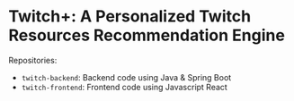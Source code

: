 # Twitch+: A Personalized Twitch Resources Recommendation Engine

Repositories: 
- `twitch-backend`: Backend code using Java & Spring Boot
- `twitch-frontend`: Frontend code using Javascript React
